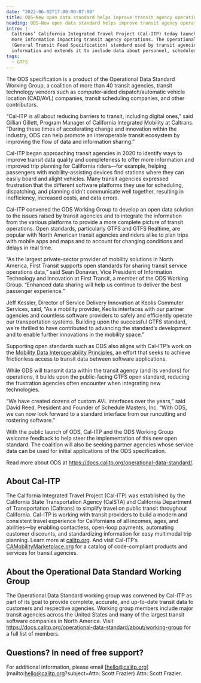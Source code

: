 ```yaml
---
date: "2022-06-02T17:00:00-07:00"
title: ODS—New open data standard helps improve transit agency operations
heading: ODS—New open data standard helps improve transit agency operations
intro: |-
  Caltrans’ California Integrated Travel Project (Cal-ITP) today launched a new open data standard to capture and integrate
  more information impacting transit agency operations. The Operational Data Standard (ODS) leverages the existing GTFS
  (General Transit Feed Specification) standard used by transit agencies and riders all over the world for transit service
  information and extends it to include data about personnel, scheduled maintenance, and non-revenue service.
tags:
  - GTFS
---
```


The ODS specification is a product of the Operational Data Standard Working Group, a coalition of more than 40 transit
agencies, transit technology vendors such as computer-aided dispatch/automatic vehicle location (CAD/AVL) companies, transit
scheduling companies, and other contributors.

“Cal-ITP is all about reducing barriers to transit, including digital ones,” said Gillian Gillett, Program Manager of
California Integrated Mobility at Caltrans. “During these times of accelerating change and innovation within the industry,
ODS can help promote an interoperable transit ecosystem by improving the flow of data and information sharing.”

Cal-ITP began approaching transit agencies in 2020 to identify ways to improve transit data quality and completeness to offer
more information and improved trip planning for California riders—for example, helping passengers with mobility-assisting
devices find stations where they can easily board and alight vehicles. Many transit agencies expressed frustration that the
different software platforms they use for scheduling, dispatching, and planning didn’t communicate well together, resulting in
inefficiency, increased costs, and data errors.

Cal-ITP convened the ODS Working Group to develop an open data solution to the issues raised by transit agencies and to
integrate the information from the various platforms to provide a more complete picture of transit operations. Open standards,
particularly GTFS and GTFS Realtime, are popular with North American transit agencies and riders alike to plan trips with
mobile apps and maps and to account for changing conditions and delays in real time.

“As the largest private-sector provider of mobility solutions in North America, First Transit supports open standards for
sharing transit service operations data,” said Sean Donavan, Vice President of Information Technology and Innovation at First
Transit, a member of the ODS Working Group. “Enhanced data sharing will help us continue to deliver the best passenger
experience.”

Jeff Kessler, Director of Service Delivery Innovation at Keolis Commuter Services, said, “As a mobility provider, Keolis
interfaces with our partner agencies and countless software providers to safely and efficiently operate our transportation
systems. Building upon the successful GTFS standard, we’re thrilled to have contributed to advancing the standard’s development
and to enable further innovations in the mobility space.”

Supporting open standards such as ODS also aligns with Cal-ITP’s work on the
[Mobility Data Interoperability Principles](https://interoperablemobility.org/), an effort that seeks to achieve frictionless
access to transit data between software applications.

While ODS will transmit data within the transit agency (and its vendors) for operations, it builds upon the public-facing GTFS
open standard, reducing the frustration agencies often encounter when integrating new technologies.

“We have created dozens of custom AVL interfaces over the years,” said David Reed, President and Founder of Schedule Masters,
Inc. “With ODS, we can now look forward to a standard interface from our runcutting and rostering software.”

With the public launch of ODS, Cal-ITP and the ODS Working Group welcome feedback to help steer the implementation of this new
open standard. The coalition will also be seeking partner agencies whose service data can be used for initial applications of
the ODS specification.

Read more about ODS at <https://docs.calitp.org/operational-data-standard/>.

## About Cal-ITP

The California Integrated Travel Project (Cal-ITP) was established by the California State Transportation Agency (CalSTA) and
California Department of Transportation (Caltrans) to simplify travel on public transit throughout California. Cal-ITP is
working with transit providers to build a modern and consistent travel experience for Californians of all incomes, ages, and
abilities—by enabling contactless, open-loop payments, automating customer discounts, and standardizing
information for easy multimodal trip planning. Learn more at [calitp.org](https://calitp.org). And visit Cal-ITP’s
[CAMobilityMarketplace.org](https://camobilitymarketplace.org) for a catalog of code-compliant products and services for
transit agencies.

## About the Operational Data Standard Working Group

The Operational Data Standard working group was convened by Cal-ITP as part of its goal to provide complete, accurate, and
up-to-date transit data to customers and respective agencies. Working group members include major transit agencies across the
United States and many of the largest transit software companies in North America. Visit <https://docs.calitp.org/operational-data-standard/about/working-group>
for a full list of members.

## Questions? In need of free support?

For additional information, please email [hello@calitp.org](mailto:hello@calitp.org?subject=Attn: Scott Frazier) Attn: Scott Frazier.

